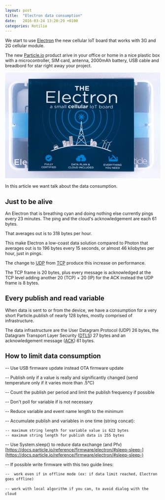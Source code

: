 ```yaml
---
layout: post
title:  "Electron data consumption"
date:   2016-03-24 13:20:29 +0100
categories: Rotilio
---
```


We start to use [Electron](https://www.particle.io/cellular) the new cellular IoT board that works with 3G and 2G cellular module.

The new [Particle.io](https://www.particle.io) product arive in your office or home in a nice plastic box with a microcontroller, SIM card, antenna, 2000mAh battery, USB cable and breadbord for star right away your project.

![Electron](../img/post/electronpack.jpeg)

In this article we want talk about the data consumption.

## Just to be alive

An Electron that is breathing cyan and doing nothing else currently pings every 23 minutes. The ping and the cloud's acknowledgement are each 61 bytes. 

That averages out is to 318 bytes per hour.

This make Electron a low-coast data solution compared to Photon that averages out is to 196 bytes every 15 seconds, or almost 46 kilobytes per hour, just in pings.

The change  to [UDP](https://en.wikipedia.org/wiki/User_Datagram_Protocol) from [TCP](https://en.wikipedia.org/wiki/Transmission_Control_Protocol) produce this increase on performance.

The TCP frame is 20 bytes, plus every message is acknowledged at the TCP level adding another 20 (TCP) + 20 (IP) for the ACK instead the UDP frame is 8 bytes. 


## Every publish and read variable 

When data is sent to or from the device, we have a consumption for a very short Particle.publish of nearly 128 bytes, mostly comprised of infrastructure.

The data infrastructure are the User Datagram Protocol (UDP) 26 bytes, the Datagram Transport Layer Security ([DTLS](https://en.wikipedia.org/wiki/Datagram_Transport_Layer_Security)) 27 bytes and an acknowledgement message ([ACK](https://en.wikipedia.org/wiki/Acknowledgement_(data_networks))) 61 bytes.

## How to limit data consumption

-- Use USB firmware update instead OTA firmware update

-- Publish only if a value is really and significantly changed (send temperature only if it varies more than .5°C)

-- Count the publish per period and limit the publish frequency if possible 

-- Don't poll for variable if is not necessary 

-- Reduce variable and event name length to the minimum

-- Accumulate publish and variables in one time (string concat):

	-- maximum string length for variable value is 622 bytes	
	-- maximum string length for publish data is 255 bytes	
-- Use System.sleep() to reduce data exchange (and Pfv) [https://docs.particle.io/reference/firmware/electron/#sleep-sleep-](https://docs.particle.io/reference/firmware/electron/#sleep-sleep-)

-- If possible write firmware with this two guide lines:

	--	work even if in offline mode (ex: if data limit reached, Electron goes offline)
	
	-- work with local algorithm if you can, to avoid dialog with the cloud

